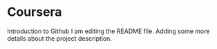 # Coursera
Introduction to Github
I am editing the README file. Adding some more details about the project description.


